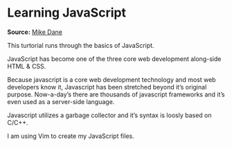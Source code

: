 # Learning JavaScript #

**Source:** [Mike Dane](https://www.mikedane.com/web-development/javascript/)

This turtorial runs through the basics of JavaScript.

JavaScript has become one of the three core web development along-side HTML & CSS.

Because javascript is a core web development technology and most web developers know it, Javascript has been stretched beyond it’s original purpose. Now-a-day’s there are thousands of javascript frameworks and it’s even used as a server-side language.

Javascript utilizes a garbage collector and it’s syntax is loosly based on C/C++.

I am using Vim to create my JavaScript files.
